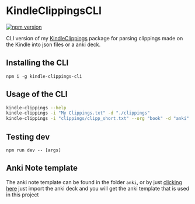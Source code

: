 # KindleClippingsCLI 
[![npm version](https://badge.fury.io/js/kindle-clippings-cli.svg)](https://badge.fury.io/js/kindle-clippings-cli)


CLI version of my [KindleClippings](https://github.com/DarylSerrano/KindleClippings) package for parsing clippings made on the Kindle into json files or a anki deck. 
## Installing the CLI
`npm i -g kindle-clippings-cli`
## Usage of the CLI
```bash
kindle-clippings --help
kindle-clippings -i "My Clippings.txt" -d "./clippings"
kindle-clippings -i "clippings/clipp_short.txt" --org "book" -d "anki" -a
```
## Testing dev
`npm run dev -- [args]`
## Anki Note template
The anki note template can be found in the folder `anki`, or by just [clicking here](https://github.com/DarylSerrano/KindleClippingsCLI/raw/master/anki/KindleClippingsTemplate.apkg) just import the anki deck and you will get the anki template that is used in this project